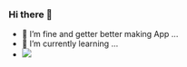 
### Hi there 👋
- 🔭 I’m fine and getter better making App ...
-  🌱 I’m currently learning ...
-  <img src="{https://img.shields.io/badge/WhatsApp-25D366?style=for-the-badge&logo=whatsapp&logoColor=white}" />

<!--
**edilbertojj65/edilbertojj65** is a ✨ _special_ ✨ repository because its `README.md` (this file) appears on your GitHub profile.

Here are some ideas to get you started:

- 🔭 I’m currently working on ...
- 🌱 I’m currently learning ...
- 👯 I’m looking to collaborate on ...
- 🤔 I’m looking for help with ...
- 💬 Ask me about ...
- 📫 How to reach me: ...
- 😄 Pronouns: ...
- ⚡ Fun fact: ...
-->
